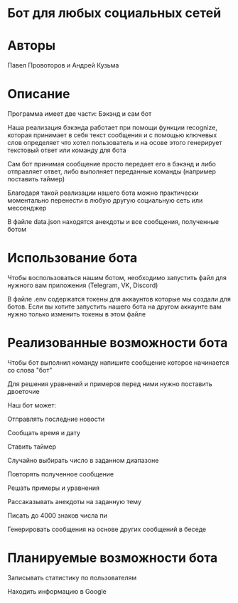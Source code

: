 # Бот для любых социальных сетей

# Авторы
Павел Провоторов и Андрей Кузьма

# Описание
Программа имеет две части:
Бэкэнд и сам бот

Наша реализация бэкэнда работает при помощи функции recognize, которая принимает в себя текст сообщения и с помощью ключевых слов определяет что хотел пользователь и на осове этого генерирует текстовый ответ или команду для бота

Сам бот принимая сообщение просто передает его в бэкэнд и либо отправляет ответ, либо выполняет переданные команды (например поставить таймер)

Благодаря такой реализации нашего бота можно практически моментально перенести в любую другую социальную сеть или мессенджер

В файле data.json находятся анекдоты и все сообщения, полученные ботом

# Использование бота

Чтобы воспользоваться нашим ботом, необходимо запустить файл для нужного вам приложения (Telegram, VK, Discord)

В файле .env содержатся токены для аккаунтов которые мы создали для ботов. Если вы хотите запустить нашего бота на другом аккаунте вам нужно только изменить токены в этом файле

# Реализованные возможности бота

Чтобы бот выполнил команду напишите сообщение которое начинается со слова "бот"

Для решения уравнений и примеров перед ними нужно поставить двоеточие

Наш бот может:

Отправлять последние новости

Сообщать время и дату

Ставить таймер

Случайно выбирать число в заданном диапазоне

Повторять полученное сообщение

Решать примеры и уравнения

Рассаказывать анекдоты на заданную тему

Писать до 4000 знаков числа пи

Генерировать сообщения на основе других сообщений в беседе

# Планируемые возможности бота

Записывать статистику по пользователям

Находить информацию в Google 




